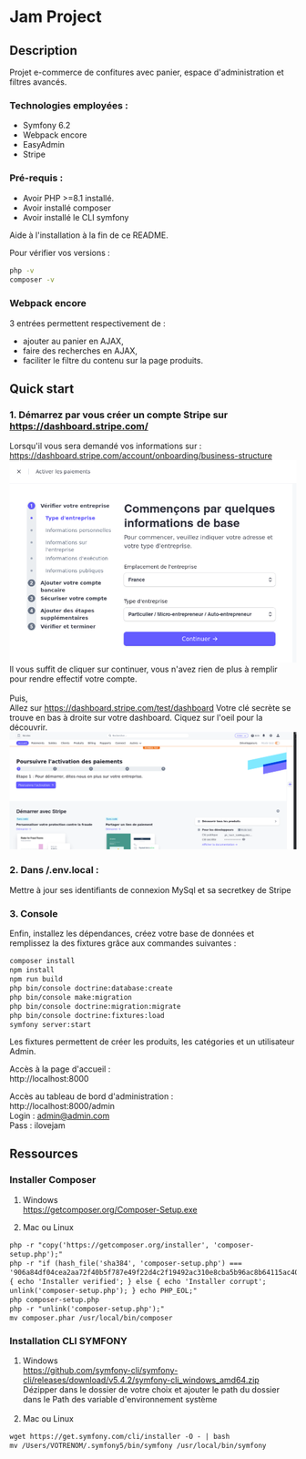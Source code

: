 # Jam Project

## Description

Projet e-commerce de confitures avec panier, espace d'administration et filtres avancés.

### Technologies employées :

- Symfony 6.2
- Webpack encore
- EasyAdmin
- Stripe
  <br>

### Pré-requis :

- Avoir PHP >=8.1 installé.
- Avoir installé composer
- Avoir installé le CLI symfony

Aide à l'installation à la fin de ce README.

Pour vérifier vos versions :

```bash
php -v
composer -v
```

### Webpack encore

3 entrées permettent respectivement de :

- ajouter au panier en AJAX,
- faire des recherches en AJAX,
- faciliter le filtre du contenu sur la page produits.

## Quick start

### 1. Démarrez par vous créer un compte Stripe sur https://dashboard.stripe.com/ <br>

Lorsqu'il vous sera demandé vos informations sur : https://dashboard.stripe.com/account/onboarding/business-structure
![README/img.png](README/img.png)
Il vous suffit de cliquer sur continuer, vous n'avez rien de plus à remplir pour rendre effectif votre compte.
<br><br>
Puis, <br>
Allez sur https://dashboard.stripe.com/test/dashboard Votre clé secrète se trouve en bas à droite sur votre dashboard. Ciquez sur l'oeil pour la découvrir.
![README/img_1.png](README/img_1.png)

### 2. Dans /.env.local :<br>

Mettre à jour ses identifiants de connexion MySql et sa secretkey de Stripe

### 3. Console

Enfin, installez les dépendances, créez votre base de données et remplissez la des fixtures grâce aux commandes suivantes :

```
composer install
npm install
npm run build
php bin/console doctrine:database:create
php bin/console make:migration
php bin/console doctrine:migration:migrate
php bin/console doctrine:fixtures:load
symfony server:start
```

Les fixtures permettent de créer les produits, les catégories et un utilisateur Admin.

Accès à la page d'accueil : <br>
http://localhost:8000 <br>

Accès au tableau de bord d'administration : <br>
http://localhost:8000/admin <br>
Login : admin@admin.com<br>
Pass : ilovejam<br>

## Ressources

### Installer Composer

1. Windows <br>
   https://getcomposer.org/Composer-Setup.exe

2. Mac ou Linux<br>

```
php -r "copy('https://getcomposer.org/installer', 'composer-setup.php');"
php -r "if (hash_file('sha384', 'composer-setup.php') === '906a84df04cea2aa72f40b5f787e49f22d4c2f19492ac310e8cba5b96ac8b64115ac402c8cd292b8a03482574915d1a8') { echo 'Installer verified'; } else { echo 'Installer corrupt'; unlink('composer-setup.php'); } echo PHP_EOL;"
php composer-setup.php
php -r "unlink('composer-setup.php');"
mv composer.phar /usr/local/bin/composer
```

### Installation CLI SYMFONY

1. Windows<br>
   https://github.com/symfony-cli/symfony-cli/releases/download/v5.4.2/symfony-cli_windows_amd64.zip <br>
   Dézipper dans le dossier de votre choix et ajouter le path du dossier dans le Path des variable d'environnement système
   <br><br>
2. Mac ou Linux<br>

```
wget https://get.symfony.com/cli/installer -O - | bash
mv /Users/VOTRENOM/.symfony5/bin/symfony /usr/local/bin/symfony
```
